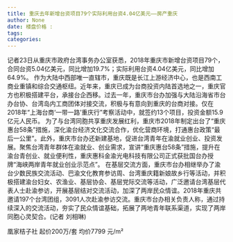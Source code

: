 ```yaml
---
title: 重庆去年新增台资项目79个实际利用台资4.04亿美元——房产重庆
author: None
date: 楼盘价格 : 
tags: 
categories: 
---
```

                        
<!-- more -->
记者23日从重庆市政府台湾事务办公室获悉，2018年重庆市新增台资项目79个，合同台资5.04亿美元，同比增加19.7%；实际利用台资4.04亿美元，同比增加64.9%。
作为大陆中西部唯一直辖市，重庆既是长江上游经济中心，也是西南工商业重镇和综合交通枢纽。近年来，重庆已成为台商投资内陆首选地之一，重庆官方也积极搭建平台，承接台企西移。过去一年，重庆市台办加强与大陆沿海省市台办台协、台湾岛内工商团体对接交流，积极与有意向到重庆的台商对接。仅在2018年“上海台商‘一带一路’重庆行”考察活动中，就签约13个项目，投资金额15.9亿元人民币。
为了与台湾同胞共享重庆发展红利，重庆市2018年制定出台了“重庆惠台58条”措施，深化渝台经济文化交流合作，优化营商环境，打通惠台政策“最后一公里”。此外，重庆市台办还新建基地，促进台湾青年在渝就业创业、投资发展。聚焦台湾青年群体在渝就业、创业需求，宣讲“重庆惠台58条”措施，提升在渝台青创业、就业便利性，重庆惠科金渝光电科技有限公司正式获批国台办授牌“海峡两岸青年就业创业示范点”。
在基层交流方面，重庆市台办相继举办了渝台少数民族交流活动、巴渝文化教育参访周、台湾重庆籍新娘故乡行等活动，并积极搭建渝台妇女、农渔业、基层协会、基层党际交流等活动，广泛邀请台湾基层代表人士赴渝参访，开展基层结对交流活动，加深了两岸民众情谊。2018年重庆共邀请197个台湾团组，3091人次赴渝参访交流。重庆市台办相关负责人称，通过持续深入的交流活动，夯实了民众情谊基础，拓展了两地青年联系渠道，实现了两岸同胞心灵契合。(记者 刘相琳)
                        
                        
                        
                        
                                        
                    
                    
                
                    
                    
                    
                
                    
                
凰家桔子社
起价200万/套
均价7799 元/m²
	                        
	                    
	                        
	                    
